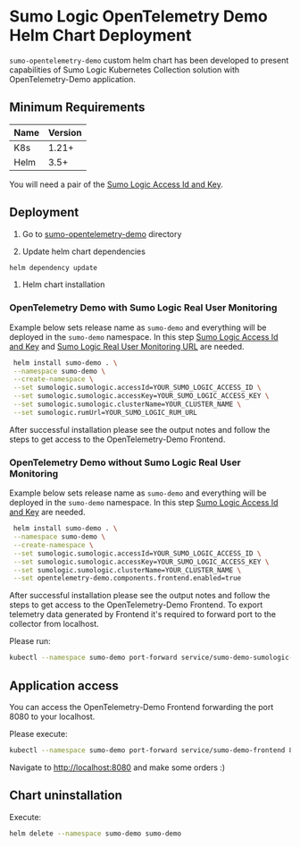 # Sumo Logic OpenTelemetry Demo Helm Chart Deployment

`sumo-opentelemetry-demo` custom helm chart has been developed to present
capabilities of Sumo Logic Kubernetes Collection solution with OpenTelemetry-Demo
application.

## Minimum Requirements

| Name | Version |
|------|---------|
| K8s  | 1.21+   |
| Helm | 3.5+    |

You will need a pair of the
[Sumo Logic Access Id and Key](https://help.sumologic.com/docs/manage/security/access-keys/).

## Deployment

1. Go to [sumo-opentelemetry-demo](./sumo-opentelemetry-demo/) directory

1. Update helm chart dependencies

```bash
helm dependency update
```

1. Helm chart installation

### OpenTelemetry Demo with Sumo Logic Real User Monitoring

Example below sets release name as `sumo-demo` and everything will
be deployed in the `sumo-demo` namespace. In this step
[Sumo Logic Access Id and Key](https://help.sumologic.com/docs/manage/security/access-keys/)
and [Sumo Logic Real User Monitoring URL](https://help.sumologic.com/docs/apm/real-user-monitoring/#step-1-create-a-rum-http-traces-source)
are needed.

```bash
 helm install sumo-demo . \
 --namespace sumo-demo \
 --create-namespace \
 --set sumologic.sumologic.accessId=YOUR_SUMO_LOGIC_ACCESS_ID \
 --set sumologic.sumologic.accessKey=YOUR_SUMO_LOGIC_ACCESS_KEY \
 --set sumologic.sumologic.clusterName=YOUR_CLUSTER_NAME \
 --set sumologic.rumUrl=YOUR_SUMO_LOGIC_RUM_URL
```

After successful installation please see the output notes and follow the steps
to get access to the OpenTelemetry-Demo Frontend.

### OpenTelemetry Demo without Sumo Logic Real User Monitoring

Example below sets release name as `sumo-demo` and everything will
be deployed in the `sumo-demo` namespace. In this step
[Sumo Logic Access Id and Key](https://help.sumologic.com/docs/manage/security/access-keys/)
are needed.

```bash
 helm install sumo-demo . \
 --namespace sumo-demo \
 --create-namespace \
 --set sumologic.sumologic.accessId=YOUR_SUMO_LOGIC_ACCESS_ID \
 --set sumologic.sumologic.accessKey=YOUR_SUMO_LOGIC_ACCESS_KEY \
 --set sumologic.sumologic.clusterName=YOUR_CLUSTER_NAME \
 --set opentelemetry-demo.components.frontend.enabled=true
```

After successful installation please see the output notes and follow the steps
to get access to the OpenTelemetry-Demo Frontend.
To export telemetry data generated by Frontend it's required to forward port to
the collector from localhost.

Please run:

```bash
kubectl --namespace sumo-demo port-forward service/sumo-demo-sumologic-otelagent 4318:4318
```

## Application access

You can access the OpenTelemetry-Demo Frontend forwarding the port 8080 to your localhost.

Please execute:

```bash
kubectl --namespace sumo-demo port-forward service/sumo-demo-frontend 8080:8080
```

Navigate to <http://localhost:8080> and make some orders :)

## Chart uninstallation

Execute:

```bash
helm delete --namespace sumo-demo sumo-demo
```
